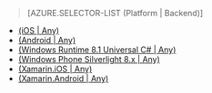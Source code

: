 > [AZURE.SELECTOR-LIST (Platform | Backend)]
<!-- deleted by customization
- [(iOS | Any)](../articles/mobile-services-ios-get-started-offline-data.md)
- [(Android | Any)](../articles/mobile-services-android-get-started-offline-data.md)
- [(Windows Runtime 8.1 universal C# | Any)](../articles/mobile-services-windows-store-dotnet-get-started-offline-data.md)
- [(Xamarin.iOS | Any)](../articles/mobile-services-xamarin-ios-get-started-offline-data.md)
- [(Xamarin.Android | Any)](../articles/mobile-services-xamarin-android-get-started-offline-data.md)
-->
<!-- keep by customization: begin -->
- [(iOS | Any)](/documentation/articles/mobile-services-ios-get-started-offline-data/)
- [(Android | Any)](/documentation/articles//articles/mobile-services-android-get-started-offline-data)
- [(Windows Runtime 8.1 Universal C# | Any)](/documentation/articles/mobile-services-windows-store-dotnet-get-started-offline-data/)
- [(Windows Phone Silverlight 8.x | Any)](/documentation/articles/mobile-services-windows-phone-get-started-offline-data/)
- [(Xamarin.iOS | Any)](/documentation/articles/mobile-services-xamarin-ios-get-started-offline-data/)
- [(Xamarin.Android | Any)](/documentation/articles/mobile-services-xamarin-android-get-started-offline-data/)
<!-- keep by customization: end -->

